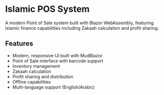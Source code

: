 # Islamic POS System

A modern Point of Sale system built with Blazor WebAssembly, featuring Islamic finance capabilities including Zakaah calculation and profit sharing.

## Features

- Modern, responsive UI built with MudBlazor
- Point of Sale interface with barcode support
- Inventory management
- Zakaah calculation
- Profit sharing and distribution
- Offline capabilities
- Multi-language support (English/Arabic)
